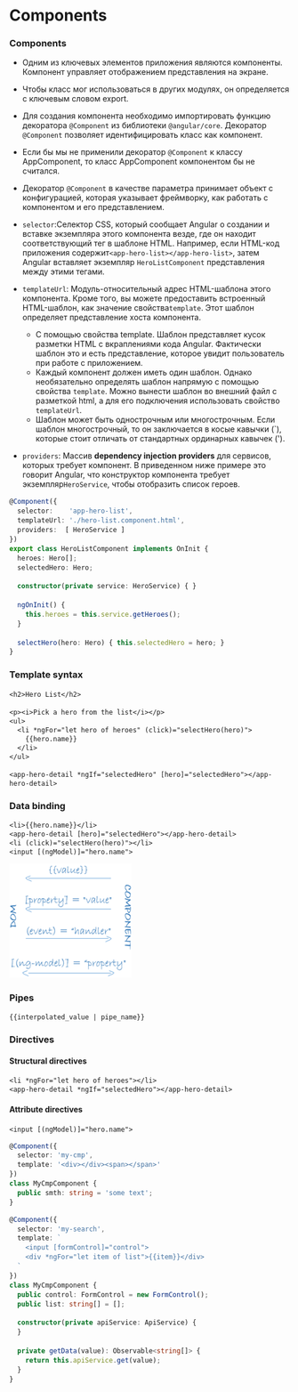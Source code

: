 # Components

### Components

* Одним из ключевых элементов приложения являются компоненты. Компонент управляет отображением представления на экране. 
* Чтобы класс мог использоваться в других модулях, он определяется с ключевым словом export.
* Для создания компонента необходимо импортировать функцию декоратора `@Component` из библиотеки `@angular/core`. Декоратор `@Component` позволяет идентифицировать класс как компонент.
* Если бы мы не применили декоратор `@Component` к классу AppComponent, то класс AppComponent компонентом бы не считался.
* Декоратор `@Component` в качестве параметра принимает объект с конфигурацией, которая указывает фреймворку, как работать с компонентом и его представлением.



* `selector`:Селектор CSS, который сообщает Angular о создании и вставке экземпляра этого компонента везде, где он находит соответствующий тег в шаблоне HTML. Например, если HTML-код приложения содержит`<app-hero-list></app-hero-list>`, затем Angular вставляет экземпляр `HeroListComponent` представления между этими тегами.
* `templateUrl`: Модуль-относительный адрес HTML-шаблона этого компонента. Кроме того, вы можете предоставить встроенный HTML-шаблон, как значение свойства`template`. Этот шаблон определяет представление хоста компонента.
  * С помощью свойства template. Шаблон представляет кусок разметки HTML с вкраплениями кода Angular. Фактически шаблон это и есть представление, которое увидит пользователь при работе с приложением.
  * Каждый компонент должен иметь один шаблон. Однако необязательно определять шаблон напрямую с помощью свойства `template`. Можно вынести шаблон во внешний файл с разметкой html, а для его подключения использовать свойство `templateUrl`.
  * Шаблон может быть однострочным или многострочным. Если шаблон многострочный, то он заключается в косые кавычки \(\`\), которые стоит отличать от стандартных ординарных кавычек \('\).
* `providers`: Массив **dependency injection providers** для сервисов, которых требует компонент. В приведенном ниже примере это говорит Angular, что конструктор компонента требует экземпляр`HeroService`, чтобы отобразить список героев.

```typescript
@Component({
  selector:    'app-hero-list',
  templateUrl: './hero-list.component.html',
  providers:  [ HeroService ]
})
export class HeroListComponent implements OnInit {
  heroes: Hero[];
  selectedHero: Hero;

  constructor(private service: HeroService) { }

  ngOnInit() {
    this.heroes = this.service.getHeroes();
  }

  selectHero(hero: Hero) { this.selectedHero = hero; }
}
```

### Template syntax

```markup
<h2>Hero List</h2>

<p><i>Pick a hero from the list</i></p>
<ul>
  <li *ngFor="let hero of heroes" (click)="selectHero(hero)">
    {{hero.name}}
  </li>
</ul>

<app-hero-detail *ngIf="selectedHero" [hero]="selectedHero"></app-hero-detail>
```

### Data binding

```markup
<li>{{hero.name}}</li>
<app-hero-detail [hero]="selectedHero"></app-hero-detail>
<li (click)="selectHero(hero)"></li>
<input [(ngModel)]="hero.name">
```

![Data binding](../.gitbook/assets/image%20%2837%29.png)

### Pipes

```markup
{{interpolated_value | pipe_name}}
```

### Directives

#### **Structural directives**

```markup
<li *ngFor="let hero of heroes"></li>
<app-hero-detail *ngIf="selectedHero"></app-hero-detail>
```

#### **Attribute directives**

```markup
<input [(ngModel)]="hero.name">
```

```typescript
@Component({
  selector: 'my-cmp',
  template: '<div></div><span></span>'
})
class MyCmpComponent {
  public smth: string = 'some text';
}
```

```typescript
@Component({
  selector: 'my-search',
  template: `
    <input [formControl]="control">
    <div *ngFor="let item of list">{{item}}</div>
  `
})
class MyCmpComponent {
  public control: FormControl = new FormControl();
  public list: string[] = [];

  constructor(private apiService: ApiService) {
  }

  private getData(value): Observable<string[]> {
    return this.apiService.get(value);
  }
}
```

